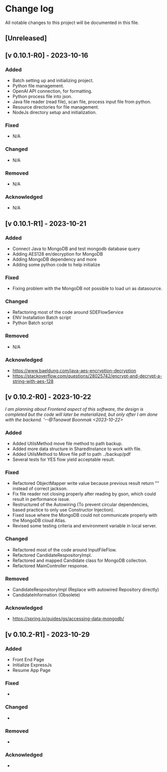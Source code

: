# Change log 

All notable changes to this project will be documented in this file.

## [Unreleased]

## [v 0.10.1-R0] - 2023-10-16

### Added
- Batch setting up and initializing project.
- Python file management.
- OpenAI API connection, for formatting.
- Python process file into json.
- Java file reader (read file), scan file, process input file from python.
- Resource directories for file management.
- NodeJs directory setup and initialization.

### Fixed
- N/A

### Changed
- N/A

### Removed
- N/A

### Acknowledged
- N/A

## [v 0.10.1-R1] - 2023-10-21

### Added
- Connect Java to MongoDB and test mongodb database query
- Adding AES128 en/decryption for MongoDB
- Adding MongoDB dependency and more
- Adding some python code to help initialize

### Fixed
- Fixing problem with the MongoDB not possible to load uri as datasource.

### Changed
- Refactoring most of the code around SDEFlowService
- ENV Installation Batch script 
- Python Batch script

### Removed
- N/A

### Acknowledged
- https://www.baeldung.com/java-aes-encryption-decryption
- https://stackoverflow.com/questions/28025742/encrypt-and-decrypt-a-string-with-aes-128

## [v 0.10.2-R0] - 2023-10-22

<i>I am planning about Frontend aspect of this software, the design is completed but the code will later be materialized, but only after I am done with the backend.
 '--@Tanawat Boonmak <2023-10-22> </i>

### Added
- Added UtilsMethod move file method to path backup.
- Added more data structure in SharedInstance to work with file.
- Added UtilsMethod to Move file pdf to path ../backup/pdf 
- Several tests for YES flow yield acceptable result.
 
### Fixed
- Refactored ObjectMapper write value because previous result return "" instead of correct jackson.
- Fix file reader not closing properly after reading by gson, which could result in performance issue.
- Restructured of the Autowiring (To prevent circular dependencies, based practice to only use Constructor Injection).
- Fixed issue where the MongoDB could not communicate properly with the MongoDB cloud Atlas.
- Revised some testing criteria and environment variable in local server.

### Changed
- Refactored most of the code around InputFileFlow.
- Refactored CandidateRespositoryImpl.
- Refactored and mapped Candidate class for MongoDB collection.
- Refactored MainController response.

### Removed
- CandidateRespositoryImpl (Replace with autowired Repository directly)
- CandidateInformation (Obsolete)

### Acknowledged
- https://spring.io/guides/gs/accessing-data-mongodb/

## [v 0.10.2-R1] - 2023-10-29

### Added
- Front End Page
- Initialize ExpressJs
- Resume App Page
 
### Fixed
-

### Changed
- 

### Removed
- 

### Acknowledged
-